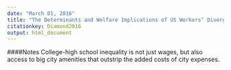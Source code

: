 ```yaml
---
date: "March 01, 2016"
title: "The Determinants and Welfare Implications of US Workers’ Diverging Location Choices by Skill: 1980–2000"
citationkey: Diamond2016
output: html_document
---
```


####Notes
College-high school inequality is not just wages, but also access to big city amenities that outstrip the added costs of city expenses.

